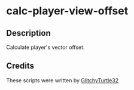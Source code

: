 # calc-player-view-offset

## Description
Calculate player's vector offset.

## Credits
These scripts were written by [GlitchyTurtle32](https://github.com/GlitchyTurtle)
